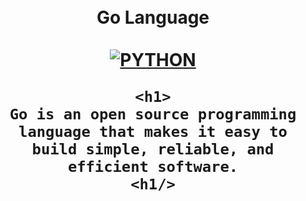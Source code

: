 <h1 align="center">
    <br>
  Go Language
  <br>
  <br>
  <a href="https://github.com/shadibdair/Python/edit/master/README.md"><img src="https://www.bittribes.com/wp-content/uploads/2018/10/go_language-768x432.png" alt="PYTHON"></a>
    
    <h1>
    Go is an open source programming language that makes it easy to build simple, reliable, and efficient software.
    <h1/>

</h1>


